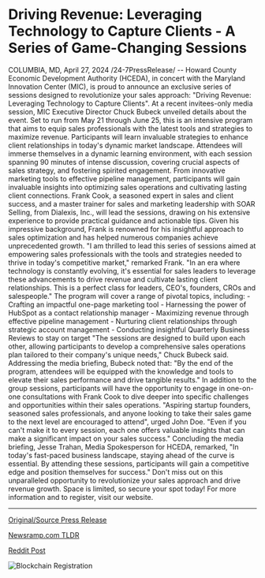 # Driving Revenue: Leveraging Technology to Capture Clients - A Series of Game-Changing Sessions

COLUMBIA, MD, April 27, 2024 /24-7PressRelease/ -- Howard County Economic Development Authority (HCEDA), in concert with the Maryland Innovation Center (MIC), is proud to announce an exclusive series of sessions designed to revolutionize your sales approach: "Driving Revenue: Leveraging Technology to Capture Clients".   At a recent invitees-only media session, MIC Executive Director Chuck Bubeck unveiled details about the event. Set to run from May 21 through June 25, this is an intensive program that aims to equip sales professionals with the latest tools and strategies to maximize revenue. Participants will learn invaluable strategies to enhance client relationships in today's dynamic market landscape.  Attendees will immerse themselves in a dynamic learning environment, with each session spanning 90 minutes of intense discussion, covering crucial aspects of sales strategy, and fostering spirited engagement. From innovative marketing tools to effective pipeline management, participants will gain invaluable insights into optimizing sales operations and cultivating lasting client connections.  Frank Cook, a seasoned expert in sales and client success, and a master trainer for sales and marketing leadership with SOAR Selling, from Dialexis, Inc., will lead the sessions, drawing on his extensive experience to provide practical guidance and actionable tips. Given his impressive background, Frank is renowned for his insightful approach to sales optimization and has helped numerous companies achieve unprecedented growth.  "I am thrilled to lead this series of sessions aimed at empowering sales professionals with the tools and strategies needed to thrive in today's competitive market," remarked Frank. "In an era where technology is constantly evolving, it's essential for sales leaders to leverage these advancements to drive revenue and cultivate lasting client relationships. This is a perfect class for leaders, CEO's, founders, CROs and salespeople."  The program will cover a range of pivotal topics, including: - Crafting an impactful one-page marketing tool - Harnessing the power of HubSpot as a contact relationship manager - Maximizing revenue through effective pipeline management - Nurturing client relationships through strategic account management - Conducting insightful Quarterly Business Reviews to stay on target  "The sessions are designed to build upon each other, allowing participants to develop a comprehensive sales operations plan tailored to their company's unique needs," Chuck Bubeck said. Addressing the media briefing, Bubeck noted that: "By the end of the program, attendees will be equipped with the knowledge and tools to elevate their sales performance and drive tangible results."  In addition to the group sessions, participants will have the opportunity to engage in one-on-one consultations with Frank Cook to dive deeper into specific challenges and opportunities within their sales operations.  "Aspiring startup founders, seasoned sales professionals, and anyone looking to take their sales game to the next level are encouraged to attend", urged John Doe. "Even if you can't make it to every session, each one offers valuable insights that can make a significant impact on your sales success."  Concluding the media briefing, Jesse Trahan, Media Spokesperson for HCEDA, remarked, "In today's fast-paced business landscape, staying ahead of the curve is essential. By attending these sessions, participants will gain a competitive edge and position themselves for success."  Don't miss out on this unparalleled opportunity to revolutionize your sales approach and drive revenue growth. Space is limited, so secure your spot today!  For more information and to register, visit our website. 

---

[Original/Source Press Release](https://www.24-7pressrelease.com/press-release/510461/driving-revenue-leveraging-technology-to-capture-clients-a-series-of-game-changing-sessions)
                    

[Newsramp.com TLDR](https://newsramp.com/curated-news/revolutionize-your-sales-approach-with-exclusive-session-series/607902ec7dbe0d93a6b0008bf6a8f89a) 

 



[Reddit Post](https://www.reddit.com/r/newsramp/comments/1ce8cxs/revolutionize_your_sales_approach_with_exclusive/) 



![Blockchain Registration](https://cdn.newsramp.app/24-7PressRelease/qrcode/244/27/lunaX_vR.webp)